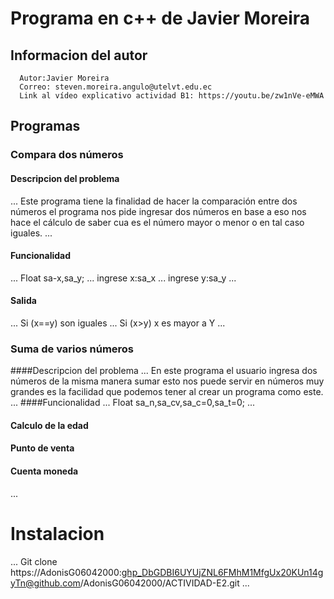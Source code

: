 # Programa en c++ de Javier Moreira
## Informacion del autor
      Autor:Javier Moreira
      Correo: steven.moreira.angulo@utelvt.edu.ec
      Link al vídeo explicativo actividad B1: https://youtu.be/zw1nVe-eMWA
## Programas
### Compara dos números 
#### Descripcion del problema 
...
Este programa tiene la finalidad de hacer la comparación entre dos números el programa nos pide ingresar dos números en base a eso nos hace el cálculo de saber cua es el número mayor o menor o en tal caso iguales. 
...
#### Funcionalidad 
...
Float sa-x,sa_y;
...
ingrese x:sa_x
...
ingrese y:sa_y
...
#### Salida
...
Si (x==y) son iguales 
...
Si (x>y) x es mayor a Y
...
### Suma de varios números
####Descripcion del problema
...
En este programa el usuario ingresa dos números de la misma  manera sumar esto nos puede servir en números muy grandes es la facilidad que podemos tener al crear un programa como este.
...
####Funcionalidad
...
Float sa_n,sa_cv,sa_c=0,sa_t=0;
...



#### Calculo de la edad 
#### Punto de venta 
#### Cuenta moneda
...
# Instalacion
...
Git clone https://AdonisG06042000: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@github.com/AdonisG06042000/ACTIVIDAD-E2.git
...
